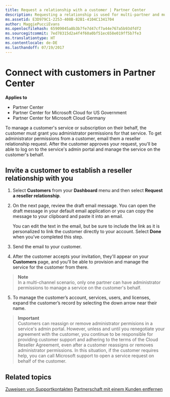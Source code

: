 ```yaml
---
title: Request a relationship with a customer | Partner Center
description: Requesting a relationship is used for multi-partner and multi-channel scenarios. It's also useful if a customer removes your delegated admin privileges and you need to restore them to provide provisioning or support.
ms.assetid: E3D979C1-2253-408B-82B1-4104C1341704
author: MaggiePucciEvans
ms.openlocfilehash: 65909045a8b3b7fe7d47cf7a44e767a5b93dfdf2
ms.sourcegitcommit: 7ed78315d2a4f4f60a0bf51ec658e019ff5b7fe3
ms.translationtype: HT
ms.contentlocale: de-DE
ms.lasthandoff: 07/19/2017
---
```

# <a name="connect-with-customers-in-partner-center"></a>Connect with customers in Partner Center

**Applies to**

-  Partner Center
-  Partner Center for Microsoft Cloud for US Government
-  Partner Center for Microsoft Cloud Germany

To manage a customer's service or subscription on their behalf, the customer must grant you administrator permissions for that service. To get administrator permissions from a customer, email them a reseller relationship request. After the customer approves your request, you'll be able to log on to the service's admin portal and manage the service on the customer's behalf. 

## <a name="invite-a-customer-to-establish-a-reseller-relationship-with-you"></a>Invite a customer to establish a reseller relationship with you

1.  Select **Customers** from your **Dashboard** menu and then select **Request a reseller relationship**.

2.  On the next page, review the draft email message. You can open the draft message in your default email application or you can copy the message to your clipboard and paste it into an email. 

    You can edit the text in the email, but be sure to include the link as it is personalized to link the customer directly to your account. Select **Done** when you’ve completed this step.

3.  Send the email to your customer.

4.  After the customer accepts your invitation, they'll appear on your **Customers** page, and you'll be able to provision and manage the service for the customer from there.

 >**Note**<br>
    In a multi-channel scenario, only one partner can have administrator permissions to manage a service on the customer's behalf. 

5.  To manage the customer’s account, services, users, and licenses, expand the customer’s record by selecting the down arrow near their name.


>**Important**<br>
Customers can reassign or remove administrator permisions in a service's admin portal. However, unless and until you renegotiate your agreement with the customer, you continue to be responsible for providing customer support and adhering to the terms of the Cloud Reseller Agreement, even after a customer reassigns or removes administrator permissions. In this situation, if the customer requires help, you can call Microsoft support to open a service request on behalf of the customer.

## <a name="related-topics"></a>Related topics

[Zuweisen von Supportkontakten](assign-support-contacts.md)
[Partnerschaft mit einem Kunden entfernen](remove-a-relationship.md)